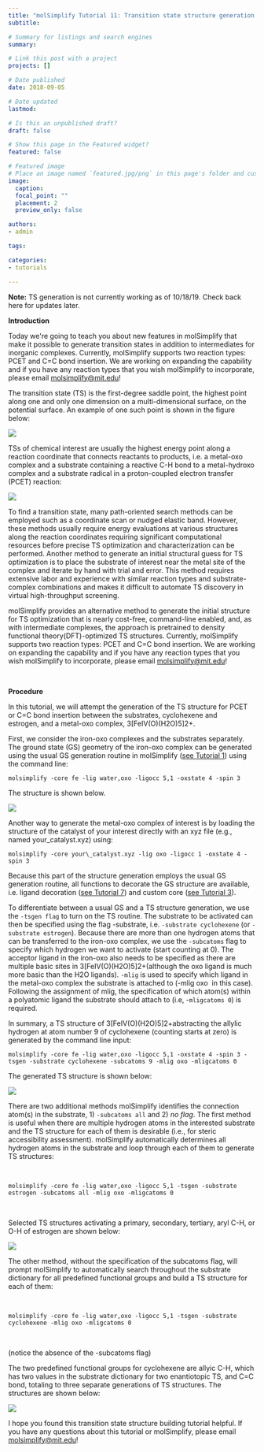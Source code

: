 ```yaml
---
title: "molSimplify Tutorial 11: Transition state structure generation in molSimplify"
subtitle: 

# Summary for listings and search engines
summary: 

# Link this post with a project
projects: []

# Date published
date: 2018-09-05

# Date updated
lastmod: 

# Is this an unpublished draft?
draft: false

# Show this page in the Featured widget?
featured: false

# Featured image
# Place an image named `featured.jpg/png` in this page's folder and customize its options here.
image:
  caption: 
  focal_point: ""
  placement: 2
  preview_only: false

authors:
- admin

tags:

categories:
- tutorials

---
```

**Note:** TS generation is not currently working as of 10/18/19. Check back here for updates later.


**Introduction**


Today we're going to teach you about new features in molSimplify that make it possible to generate transition states in addition to intermediates for inorganic complexes. Currently, molSimplify supports two reaction types: PCET and C=C bond insertion. We are working on expanding the capability and if you have any reaction types that you wish molSimplify to incorporate, please email [molsimplify@mit.edu](mailto:molsimplify@mit.edu)!


The transition state (TS) is the first-degree saddle point, the highest point along one and only one dimension on a multi-dimensional surface, on the potential surface. An example of one such point is shown in the figure below:


![](/sites/default/files/ny1.png)


TSs of chemical interest are usually the highest energy point along a reaction coordinate that connects reactants to products, i.e. a metal-oxo complex and a substrate containing a reactive C-H bond to a metal-hydroxo complex and a substrate radical in a proton-coupled electron transfer (PCET) reaction: 


![](/sites/default/files/ny2.png)


To find a transition state, many path-oriented search methods can be employed such as a coordinate scan or nudged elastic band. However, these methods usually require energy evaluations at various structures along the reaction coordinates requiring significant computational resources before precise TS optimization and characterization can be performed. Another method to generate an initial structural guess for TS optimization is to place the substrate of interest near the metal site of the complex and iterate by hand with trial and error. This method requires extensive labor and experience with similar reaction types and substrate-complex combinations and makes it difficult to automate TS discovery in virtual high-throughput screening.


molSimplify provides an alternative method to generate the initial structure for TS optimization that is nearly cost-free, command-line enabled, and, as with intermediate complexes, the approach is pretrained to density functional theory(DFT)-optimized TS structures. Currently, molSimplify supports two reaction types: PCET and C=C bond insertion. We are working on expanding the capability and if you have any reaction types that you wish molSimplify to incorporate, please email [molsimplify@mit.edu](mailto:molsimplify@mit.edu)!


 


**Procedure**


In this tutorial, we will attempt the generation of the TS structure for PCET or C=C bond insertion between the substrates, cyclohexene and estrogen, and a metal-oxo complex, 3[FeIV(O)(H2O)5]2+.


First, we consider the iron-oxo complexes and the substrates separately. The ground state (GS) geometry of the iron-oxo complex can be generated using the usual GS generation routine in molSimplify ([see Tutorial 1](http://hjkgrp.mit.edu/content/molsimplify-tutorial-1-structure-generation)) using the command line: 


`molsimplify -core fe -lig water,oxo -ligocc 5,1 -oxstate 4 -spin 3`


The structure is shown below.


![](/sites/default/files/ny3.png)


Another way to generate the metal-oxo complex of interest is by loading the structure of the catalyst of your interest directly with an xyz file (e.g., named your\_catalyst.xyz) using: 


`molsimplify -core your\_catalyst.xyz -lig oxo -ligocc 1 -oxstate 4 -spin 3`


Because this part of the structure generation employs the usual GS generation routine, all functions to decorate the GS structure are available, i.e. ligand decoration ([see Tutorial 7](http://hjkgrp.mit.edu/content/molsimplify-tutorial-7-easy-ligand-functionalization-molsimplify)) and custom core ([see Tutorial 3](http://hjkgrp.mit.edu/content/molsimplify-tutorial-3-custom-core-functionalization)).


To differentiate between a usual GS and a TS structure generation, we use the `-tsgen flag` to turn on the TS routine. The substrate to be activated can then be specified using the flag -substrate, i.e. `-substrate cyclohexene` (or `-substrate estrogen`). Because there are more than one hydrogen atoms that can be transferred to the iron-oxo complex, we use the `-subcatoms` flag to specify which hydrogen we want to activate (start counting at 0). The acceptor ligand in the iron-oxo also needs to be specified as there are multiple basic sites in 3[FeIV(O)(H2O)5]2+(although the oxo ligand is much more basic than the H2O ligands). `-mlig` is used to specify which ligand in the metal-oxo complex the substrate is attached to (-mlig oxo  in this case). Following the assignment of mlig, the specification of which atom(s) within a polyatomic ligand the substrate should attach to (i.e, -`mligcatoms 0`) is required.


In summary, a TS structure of 3[FeIV(O)(H2O)5]2+abstracting the allylic hydrogen at atom number 9 of cyclohexene (counting starts at zero) is generated by the command line input: 


`molsimplify -core fe -lig water,oxo -ligocc 5,1 -oxstate 4 -spin 3 -tsgen -substrate cyclohexene -subcatoms 9 -mlig oxo -mligcatoms 0`


The generated TS structure is shown below:


![](/sites/default/files/ny4.png)


There are two additional methods molSimplify identifies the connection atom(s) in the substrate, 1) `-subcatoms all` and 2) *no flag*. The first method is useful when there are multiple hydrogen atoms in the interested substrate and the TS structure for each of them is desirable (i.e., for steric accessibility assessment). molSimplify automatically determines all hydrogen atoms in the substrate and loop through each of them to generate TS structures:


 


`molsimplify -core fe -lig water,oxo -ligocc 5,1 -tsgen -substrate estrogen -subcatoms all -mlig oxo -mligcatoms 0`


 


Selected TS structures activating a primary, secondary, tertiary, aryl C-H, or O-H of estrogen are shown below: 


![](/sites/default/files/ny5.png)


The other method, without the specification of the subcatoms flag, will prompt molSimplify to automatically search throughout the substrate dictionary for all predefined functional groups and build a TS structure for each of them:


 


`molsimplify -core fe -lig water,oxo -ligocc 5,1 -tsgen -substrate cyclohexene -mlig oxo -mligcatoms 0`


 


(notice the absence of the -subcatoms flag)


The two predefined functional groups for cyclohexene are allyic C-H, which has two values in the substrate dictionary for two enantiotopic TS, and C=C bond, totaling to three separate generations of TS structures. The structures are shown below:


![](/sites/default/files/ny6.png)


I hope you found this transition state structure building tutorial helpful. If you have any questions about this tutorial or molSimplify, please email [molsimplify@mit.edu](mailto:molsimplify@mit.edu)!


